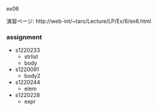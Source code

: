ex06

演習ページ: http://web-int/~taro/Lecture/LP/Ex/6/ex6.html

### assignment
* s1220233
  * strlist
  * body
* s1220091
  * body2
* s1220244
  * elem
* s1220228
  * expr
